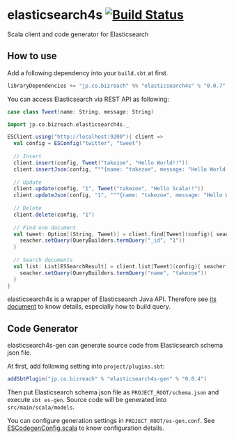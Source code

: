 elasticsearch4s   [![Build Status](https://secure.travis-ci.org/bizreach/elasticsearch4s.png?branch=master)](http://travis-ci.org/bizreach/elasticsearch4s)
===============

Scala client and code generator for Elasticsearch

## How to use

Add a following dependency into your `build.sbt` at first.

```scala
libraryDependencies += "jp.co.bizreach" %% "elasticsearch4s" % "0.0.7"
```

You can access Elasticsearch via REST API as following:

```scala
case class Tweet(name: String, message: String)

import jp.co.bizreach.elasticsearch4s._

ESClient.using("http://localhost:9200"){ client =>
  val config = ESConfig("twitter", "tweet")
  
  // Insert
  client.insert(config, Tweet("takezoe", "Hello World!!"))
  client.insertJson(config, """{name: "takezoe", message: "Hello World!!"}""")
  
  // Update
  client.update(config, "1", Tweet("takezoe", "Hello Scala!!"))
  client.updateJson(config, "1", """{name: "takezoe", message: "Hello World!!"}""")
  
  // Delete
  client.delete(config, "1")
  
  // Find one document
  val tweet: Option[(String, Tweet)] = client.find[Tweet](config){ seacher =>
    seacher.setQuery(QueryBuilders.termQuery("_id", "1"))
  }
  
  // Search documents
  val list: List[ESSearchResult] = client.list[Tweet](config){ seacher =>
    seacher.setQuery(QueryBuilders.termQuery("name", "takezoe"))
  }
}
```

elasticsearch4s is a wrapper of Elasticsearch Java API. Therefore see [its document]( http://www.elasticsearch.org/guide/en/elasticsearch/client/java-api/current/) to know details, especially how to build query.

## Code Generator

elasticsearch4s-gen can generate source code from Elasticsearch schema json file.

At first, add following setting into `project/plugins.sbt`:

```scala
addSbtPlugin("jp.co.bizreach" % "elasticsearch4s-gen" % "0.0.4")
```

Then put Elasticsearch schema json file as `PROJECT_ROOT/schema.json` and execute `sbt es-gen`. Source code will be generated into `src/main/scala/models`.

You can configure generation settings in `PROJECT_ROOT/es-gen.conf`. See [ESCodegenConfig.scala](https://github.com/bizreach/elasticsearch4s/blob/master/elasticsearch4s-gen/src/main/scala/jp/co/bizreach/elasticsearch4s/generator/ESCodegenConfig.scala) to know configuration details.

